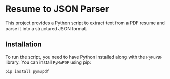 # Resume to JSON Parser

This project provides a Python script to extract text from a PDF resume and parse it into a structured JSON format.

## Installation

To run the script, you need to have Python installed along with the `PyMuPDF` library. You can install `PyMuPDF` using pip:

```bash
pip install pymupdf
